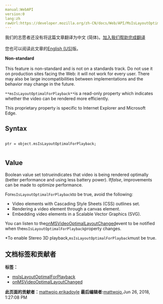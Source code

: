 ```yaml
---
manual:WebAPI
version:0
lang:zh
rawUrl:https://developer.mozilla.org/zh-CN/docs/Web/API/MsIsLayoutOptimalForPlayback
---
```




<bdi>我们的志愿者还没有将这篇文章翻译为<bdi>中文 (简体)</bdi>。[加入我们帮助完成翻译](%15294 "")<br></br>您也可以阅读此文章的[English (US)](%15295 "")版。</bdi>






**Non-standard**<br></br>This feature is non-standard and is not on a standards track. Do not use it on production sites facing the Web: it will not work for every user. There may also be large incompatibilities between implementations and the behavior may change in the future.




`**msIsLayoutOptimalForPlayback**`is a read-only property which indicates whether the video can be rendered more efficiently.



This proprietary property is specific to Internet Explorer and Microsoft Edge.


## Syntax<a name="Syntax"></a>

```
 
ptr = object.msIsLayoutOptimalForPlayback;


```

## Value<a name="Value"></a>


Boolean value set to<em>true</em>indicates that video is being rendered optimally (better performance and using less battery power). If<em>false</em>, improvements can be made to optimize performance.



For`msIsLayoutOptimalForPlayback`to be true, avoid the following:


* Video elements with Cascading Style Sheets (CSS) outlines set.
* Rendering a video element through a canvas element.
* Embedding video elements in a Scalable Vector Graphics (SVG).


You can listen to the[onMSVideoOptimalLayoutChanged](%15296 "")event to be notified when the`msIsLayoutOptimalForPlayback`property changes.



*To enable Stereo 3D playback,`msIsLayoutOptimalForPlayback`must be true.




## 文档标签和贡献者
**标签：**
* [msIsLayoutOptimalForPlayback](%15297 "")
* [onMSVideoOptimalLayoutChanged](%15298 "")

**此页面的贡献者：**[mattwojo](%14635 ""),[erikadoyle](%3894 "")
**最后编辑者:**[mattwojo](%14635 ""),<time>Jun 26, 2018, 1:27:08 PM</time>



